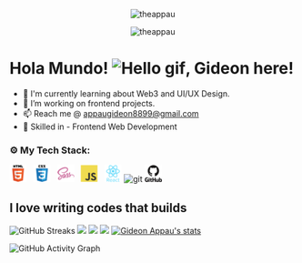 <p align="center"> <img src="https://komarev.com/ghpvc/?username=theappau&label=Profile%20views&color=e91e63&style=flat" alt="theappau" /> </p>
<p align="center"> <img src="https://img.shields.io/github/followers/theappau?style=social" alt="theappau" /> </p>

# Hola Mundo! <img src="https://user-images.githubusercontent.com/1303154/88677602-1635ba80-d120-11ea-84d8-d263ba5fc3c0.gif" width="30px" alt="Hello gif">, Gideon here!

- 🌱 I'm currently learning about Web3 and UI/UX Design.
- 🌱 I’m  working on frontend projects.
- 📫 Reach me @ appaugideon8899@gmail.com
- 🌌 Skilled in - Frontend Web Development
<h3 align="left">⚙ My Tech Stack:</h3>

<p align="left">
<img src="https://raw.githubusercontent.com/devicons/devicon/master/icons/html5/html5-original-wordmark.svg" alt="html5" width="30" >&nbsp;&nbsp; 
<img src="https://raw.githubusercontent.com/devicons/devicon/master/icons/css3/css3-original-wordmark.svg" alt="css3" width="30" >&nbsp;&nbsp; 
<img src="https://raw.githubusercontent.com/devicons/devicon/master/icons/sass/sass-original.svg" alt="Sass" width="30" >&nbsp;&nbsp; 
<img src="https://raw.githubusercontent.com/devicons/devicon/master/icons/javascript/javascript-original.svg" alt="javascript" width="30" >&nbsp;&nbsp; 
<img src="https://raw.githubusercontent.com/devicons/devicon/master/icons/react/react-original-wordmark.svg" alt="react" width="30"/> 
<img src="https://www.vectorlogo.zone/logos/git-scm/git-scm-icon.svg" alt="git" width="30" > 
<img src="https://raw.githubusercontent.com/devicons/devicon/master/icons/github/github-original-wordmark.svg" alt="mysql" width="30" >&nbsp;&nbsp;
</p>

## **I love writing codes that builds**
![GitHub Streaks](http://github-readme-streak-stats.herokuapp.com?user=theappau&theme=dracula&hide_border=true)
![](https://github-profile-summary-cards.vercel.app/api/cards/profile-details?username=theappau&theme=github_dark)
![](https://github-profile-summary-cards.vercel.app/api/cards/repos-per-language?username=theappau&theme=github_dark)
![](https://github-profile-summary-cards.vercel.app/api/cards/most-commit-language?username=theappau&theme=github_dark)
[![Gideon Appau's stats](https://github-readme-stats.vercel.app/api?username=theappau&show_icons=true&theme=github_dark)](https://github.com/theappau)
 
![GitHub Activity Graph](https://activity-graph.herokuapp.com/graph?username=theappau&theme=dracula)  
